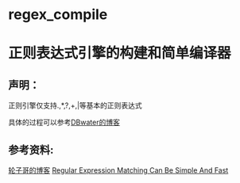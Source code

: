 # regex_compile
# 正则表达式引擎的构建和简单编译器
## 声明：
正则引擎仅支持.,*,?,+,|等基本的正则表达式

具体的过程可以参考[DBwater的博客](http://www.dbwater.net/2016/10/19/regex1/)
## 参考资料:

[轮子哥的博客](http://www.cppblog.com/vczh/)
[Regular Expression Matching Can Be Simple And Fast ](http://swtch.com/~rsc/regexp/regexp1.html)

